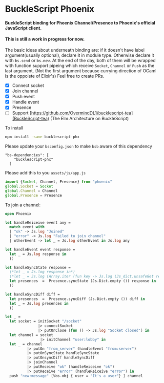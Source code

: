 # BuckleScript Phoenix
#### BuckleScript binding for Phoenix Channel/Presence to Phoenix's official JavaScript client.
#### This is still a work in progress for now.

The basic ideas about underneath binding are: if it doesn't have label argument(usually optional), declare it in module type. Otherwise declare it with `bs.send` or `bs.new`. At the end of the day, both of them will be wrapped with function support pipeing which receive `Socket`, `Channel` or `Push` as the last argument. (Not the first argument because currying direction of OCaml is the oppoiste of Elixir's)
Feel free to create PRs.

- [X] Connect socket
- [X] Join channel
- [X] Push event
- [X] Handle event
- [X] Presence
- [ ] Support [https://github.com/OvermindDL1/bucklescript-tea](BuckleScript-tea) (The Elm Architecture on BuckleScript)

To install
```bash
npm install -save bucklescript-phx
```

Please update your `bsconfig.json` to make `bsb` aware of this dependency
```
"bs-dependencies": [
    "bucklescript-phx"
  ]
```

Please add this to you `assets/js/app.js`
```javascript
import {Socket, Channel, Presence} from "phoenix"
global.Socket = Socket
global.Channel = Channel
global.Presence = Presence
```

To join a channel:
```ocaml
open Phoenix

let handleReiceive event any =
  match event with
  | "ok" -> Js.log "Joined"
  | "error" -> Js.log "Failed to join channel"
  | otherEvent -> let _ = Js.log otherEvent in Js.log any

let handleEvent event response =
  let _ = Js.log response in
  ()

let handleSyncState response =
  (*let _ = Js.log response in*)
  (*let _ = Js.log (Array.iter (fun key -> Js.log (Js_dict.unsafeGet response key)) (Js_dict.keys response) ) in*)
  let presences  =  Presence.syncState (Js.Dict.empty ()) response in
  ()

let handleSyncDiff diff =
  let presences  =  Presence.syncDiff (Js.Dict.empty ()) diff in
  let _ = Js.log presences in
  ()

let _ =
  let socket = initSocket "/socket"
               |> connectSocket
               |> putOnClose (fun () -> Js.log "Socket closed") in
  let channel = socket
                |> initChannel "user:lobby" in
  let _ = channel
          |> putOn "from_server" (handleEvent "from:server")
          |> putOnSyncState handleSyncState
          |> putOnsyncDiff handleSyncDiff
          |> joinChannel
          |> putReceive "ok" (handleReiceive "ok")
          |> putReceive "error" (handleReiceive "error") in
  push "new:message" [%bs.obj { user = "It's a user"} ] channel
```
